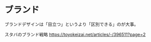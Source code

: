 # ブランド

ブランドデザインは「目立つ」というより「区別できる」のが大事。

スタバのブランド戦略
https://toyokeizai.net/articles/-/396511?page=2
